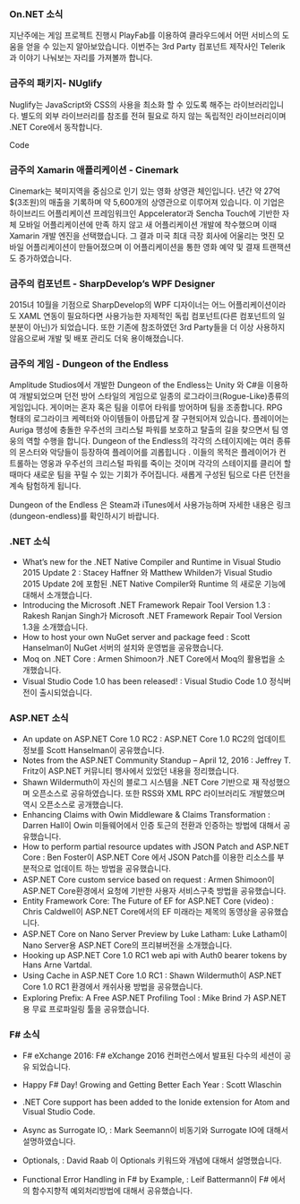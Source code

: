 ### On.NET 소식
지난주에는 게임 프로젝트 진행시 PlayFab를 이용하여 클라우드에서 어떤 서비스의 도움을 얻을 수 있는지 알아보았습니다. 이번주는 3rd Party 컴포넌트 제작사인 Telerik과 이야기 나눠보는 자리를 가져볼까 합니다.

### 금주의 패키지- NUglify
Nuglify는 JavaScript와 CSS의 사용을 최소화 할 수 있도록 해주는 라이브러리입니다. 별도의 외부 라이브러리를 참조를 전혀 필요로 하지 않는 독립적인 라이브러리이며  .NET Core에서 동작합니다.

Code

### 금주의 Xamarin 애플리케이션 - Cinemark
Cinemark는 북미지역을 중심으로 인기 있는 영화 상영관 체인입니다.  년간 약 27억$(3조원)의 매출을 기록하며 약 5,600개의 상영관으로 이루어져 있습니다. 이 기업은 하이브리드 어플리케이션 프레임워크인 Appcelerator과 Sencha Touch에 기반한 자체 모바일 어플리케이션에 만족 하지 않고 새 어플리케이션 개발에 착수했으며 이때  Xamarin 개발 엔진을 선택했습니다. 그 결과 미국 최대 극장 회사에 어울리는 멋진 모바일 어플리케이션이 만들어졌으며 이 어플리케이션을 통한 영화 예약 및 결재 트랜잭션도 증가하였습니다. 

### 금주의 컴포넌트 - SharpDevelop’s WPF Designer
2015녀 10월을 기점으로 SharpDevelop의 WPF 디자이너는 어느 어플리케이션이라도 XAML 연동이 필요하다면 사용가능한  자제적인 독립 컴포넌트(다른 컴포넌트의 일 분분이 아닌)가 되었습니다. 또한 기존에 참조하였던 3rd Party들을 더 이상 사용하지 않음으로써 개발 및 배포 관리도 더욱 용이해졌습니다. 

### 금주의 게임 - Dungeon of the Endless
 Amplitude Studios에서 개발한 Dungeon of the Endless는 Unity 와 C#을 이용하여 개발되었으며 던전 방어 스타일의 게임으로 일종의 로그라이크(Rogue-Like)종류의 게임입니다. 게이머는 혼자 혹은 팀을 이루어 타워를 방어하며 팀을 조종합니다. RPG 형태의 로그라이크 케렉터와 아이템들이 아름답게 잘 구현되어져 있습니다. 플레이어는 Auriga 행성에 충돌한 우주선의 크리스털 파워를 보호하고 탈출의 길을 찾으면서 팀 영웅의 역할 수행을 합니다. Dungeon of the Endless의 각각의 스테이지에는 여러 종류의 몬스터와 악당들이 등장하여 플레이어를 괴롭힙니다 . 이들의 목적은 플레이어가 컨트롤하는 영웅과 우주선의 크리스털 파워를 죽이는 것이며 각각의 스테이지를 클리어 할 때마다  새로운 팀을 꾸릴 수 있는 기회가 주어집니다. 새롭게 구성된 팀으로 다른 던전을 계속 탐험하게 됩니다.

Dungeon of the Endless 은 Steam과 iTunes에서 사용가능하며 자세한 내용은 링크(dungeon-endless)를 확인하시기 바랍니다.


### .NET 소식
* What’s new for the .NET Native Compiler and Runtime in Visual Studio 2015 Update 2 : Stacey Haffner 와 Matthew Whilden가  Visual Studio 2015 Update 2에 포함된 .NET Native Compiler와 Runtime 의 새로운 기능에 대해서 소개했습니다.
*  Introducing the Microsoft .NET Framework Repair Tool Version 1.3 : Rakesh Ranjan Singh가  Microsoft .NET Framework Repair Tool Version 1.3을 소개했습니다.
* How to host your own NuGet server and package feed : Scott Hanselman이 NuGet 서버의 설치와 운영법을 공유했습니다.
* Moq on .NET Core : Armen Shimoon가 .NET Core에서 Moq의 활용법을 소개했습니다.
* Visual Studio Code 1.0 has been released! : Visual Studio Code 1.0 정식버전이 출시되었습니다.

### ASP.NET 소식
* An update on ASP.NET Core 1.0 RC2 : ASP.NET Core 1.0 RC2의 업데이트 정보를 Scott Hanselman이 공유했습니다.
* Notes from the ASP.NET Community Standup – April 12, 2016 : Jeffrey T. Fritz이 ASP.NET 커뮤니티 행사에서 있었던 내용을 정리했습니다.
* Shawn Wildermuth이 자신의 블로그 시스템을 .NET Core 기반으로 재 작성했으며 오픈소스로 공유하였습니다. 또한 RSS와 XML RPC 라이브러리도 개발했으며 역시 오픈소스로 공개했습니다.
* Enhancing Claims with Owin Middleware & Claims Transformation : Darren Hall이 Owin 미들웨어에서 인증 토근의 전환과 인증하는 방법에 대해서 공유했습니다.
* How to perform partial resource updates with JSON Patch and ASP.NET Core : Ben Foster이 ASP.NET Core 에서 JSON Patch를 이용한 리소스를 부분적으로 업데이트 하는 방법을 공유했습니다.
* ASP.NET Core custom service based on request : Armen Shimoon이 ASP.NET Core환경에서 요청에 기반한 사용자 서비스구축 방법을 공유했습니다.
* Entity Framework Core: The Future of EF for ASP.NET Core (video) : Chris Caldwell이 ASP.NET Core에서의  EF 미래라는 제목의 동영상을 공유했습니다.
* ASP.NET Core on Nano Server Preview by Luke Latham: Luke Latham이 Nano Server용 ASP.NET Core의 프리뷰버전을 소개했습니다.
* Hooking up ASP.NET Core 1.0 RC1 web api with Auth0 bearer tokens by Hans Arne Vartdal.
* Using Cache in ASP.NET Core 1.0 RC1 : Shawn Wildermuth이 ASP.NET Core 1.0 RC1 환경에서 캐쉬사용 방법을 공유했습니다.
* Exploring Prefix: A Free ASP.NET Profiling Tool : Mike Brind 가 ASP.NET용 무료 프로파일링 툴을 공유했습니다.

### F# 소식
* F# eXchange 2016: F# eXchange 2016 컨퍼런스에서 발표된 다수의 세션이 공유 되었습니다.
* Happy F# Day! Growing and Getting Better Each Year : Scott Wlaschin 
* .NET Core support has been added to the Ionide extension for Atom and Visual Studio Code.
* Async as Surrogate IO, : Mark Seemann이 비동기와 Surrogate IO에 대해서 설명하였습니다.
* Optionals, : David Raab 이 Optionals 키워드와 개념에 대해서 설명했습니다.

* Functional Error Handling in F# by Example, : Leif Battermann이 F# 에서의 함수지향적 예외처리방법에 대해서 공유했습니다.
